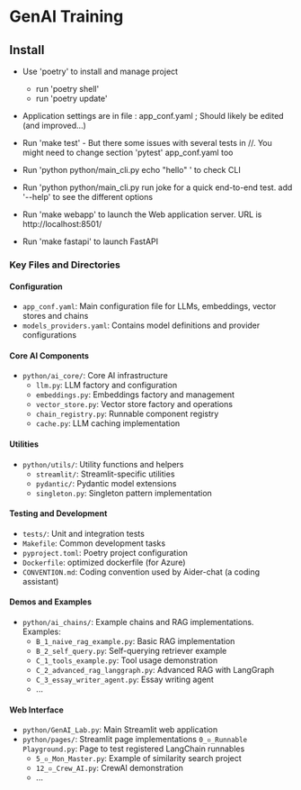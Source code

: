 # GenAI Training 


## Install
* Use 'poetry' to install and manage project
  * run 'poetry shell'
  * run 'poetry update'  

* Application settings are in file : app_conf.yaml ; Should likely be edited (and improved...)

* Run 'make test' - But there some issues with several tests in //. You might need to change section 'pytest' app_conf.yaml too
* Run 'python python/main_cli.py echo "hello"  ' to check CLI
* Run 'python python/main_cli.py run joke  for a quick end-to-end test. add '--help' to see the different options

* Run 'make webapp' to launch the Web application server. URL is http://localhost:8501/ 
* Run 'make fastapi' to launch FastAPI


### Key Files and Directories

#### Configuration
- `app_conf.yaml`: Main configuration file for LLMs, embeddings, vector stores and chains
- `models_providers.yaml`: Contains model definitions and provider configurations

#### Core AI Components
- `python/ai_core/`: Core AI infrastructure
  - `llm.py`: LLM factory and configuration
  - `embeddings.py`: Embeddings factory and management
  - `vector_store.py`: Vector store factory and operations
  - `chain_registry.py`: Runnable component registry
  - `cache.py`: LLM caching implementation


#### Utilities
- `python/utils/`: Utility functions and helpers
  - `streamlit/`: Streamlit-specific utilities
  - `pydantic/`: Pydantic model extensions
  - `singleton.py`: Singleton pattern implementation

#### Testing and Development
- `tests/`: Unit and integration tests
- `Makefile`: Common development tasks
- `pyproject.toml`: Poetry project configuration
- `Dockerfile`: optimized dockerfile (for Azure)
- `CONVENTION.md`: Coding convention used by Aider-chat (a coding assistant)



#### Demos and Examples
- `python/ai_chains/`: Example chains and RAG implementations. Examples: 
  - `B_1_naive_rag_example.py`: Basic RAG implementation
  - `B_2_self_query.py`: Self-querying retriever example
  - `C_1_tools_example.py`: Tool usage demonstration
  - `C_2_advanced_rag_langgraph.py`: Advanced RAG with LangGraph
  - `C_3_essay_writer_agent.py`: Essay writing agent
  - ...

#### Web Interface
- `python/GenAI_Lab.py`: Main Streamlit web application
- `python/pages/`: Streamlit page implementations
    `0_▫️_Runnable Playground.py`: Page to test registered LangChain runnables
  - `5_▫️_Mon_Master.py`: Example of similarity search project
  - `12_▫️_Crew_AI.py`: CrewAI demonstration
  - ...
